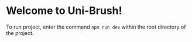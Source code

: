 # Welcome to Uni-Brush!

To run project, enter the command `npm run dev` within the root directory of the project.
